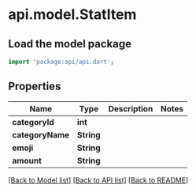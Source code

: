 # api.model.StatItem

## Load the model package
```dart
import 'package:api/api.dart';
```

## Properties
Name | Type | Description | Notes
------------ | ------------- | ------------- | -------------
**categoryId** | **int** |  | 
**categoryName** | **String** |  | 
**emoji** | **String** |  | 
**amount** | **String** |  | 

[[Back to Model list]](../README.md#documentation-for-models) [[Back to API list]](../README.md#documentation-for-api-endpoints) [[Back to README]](../README.md)


